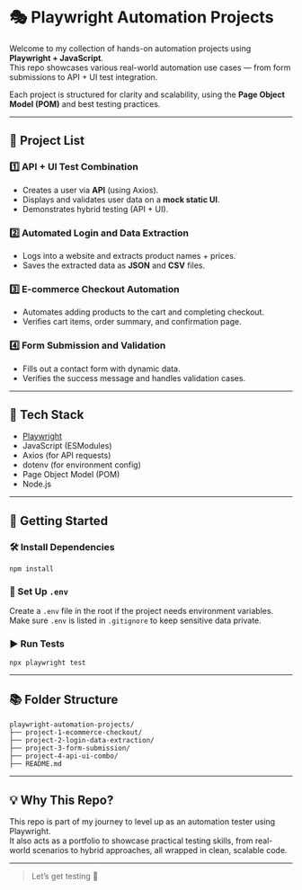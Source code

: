 # 🎭 Playwright Automation Projects

Welcome to my collection of hands-on automation projects using **Playwright + JavaScript**.  
This repo showcases various real-world automation use cases — from form submissions to API + UI test integration.

Each project is structured for clarity and scalability, using the **Page Object Model (POM)** and best testing practices.

---

## 📁 Project List

### 1️⃣ API + UI Test Combination
- Creates a user via **API** (using Axios).
- Displays and validates user data on a **mock static UI**.
- Demonstrates hybrid testing (API + UI).

### 2️⃣ Automated Login and Data Extraction
- Logs into a website and extracts product names + prices.
- Saves the extracted data as **JSON** and **CSV** files.

### 3️⃣ E-commerce Checkout Automation
- Automates adding products to the cart and completing checkout.
- Verifies cart items, order summary, and confirmation page.

### 4️⃣ Form Submission and Validation
- Fills out a contact form with dynamic data.
- Verifies the success message and handles validation cases.

---

## 🧠 Tech Stack

- [Playwright](https://playwright.dev/)
- JavaScript (ESModules)
- Axios (for API requests)
- dotenv (for environment config)
- Page Object Model (POM)
- Node.js

---

## 🚀 Getting Started

### 🛠️ Install Dependencies
```
npm install
```

### 📄 Set Up `.env`
Create a `.env` file in the root if the project needs environment variables.  
Make sure `.env` is listed in `.gitignore` to keep sensitive data private.

### ▶️ Run Tests
```
npx playwright test
```

---

## 📚 Folder Structure
```
playwright-automation-projects/
├── project-1-ecommerce-checkout/
├── project-2-login-data-extraction/
├── project-3-form-submission/
├── project-4-api-ui-combo/
├── README.md
```

---

## 💡 Why This Repo?

This repo is part of my journey to level up as an automation tester using Playwright.  
It also acts as a portfolio to showcase practical testing skills, from real-world scenarios to hybrid approaches, all wrapped in clean, scalable code.

---

> Let’s get testing 🚀  
